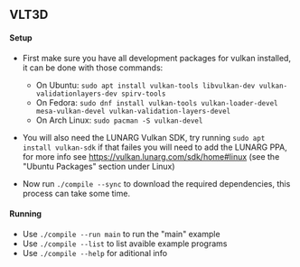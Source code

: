 ## VLT3D

#### Setup
 - First make sure you have all development packages for vulkan installed, it can be done with those commands:
   - On Ubuntu: `sudo apt install vulkan-tools libvulkan-dev vulkan-validationlayers-dev spirv-tools`
   - On Fedora: `sudo dnf install vulkan-tools vulkan-loader-devel mesa-vulkan-devel vulkan-validation-layers-devel`
   - On Arch Linux: `sudo pacman -S vulkan-devel`

 - You will also need the LUNARG Vulkan SDK, try running `sudo apt install vulkan-sdk` if that failes you will need to add the LUNARG PPA,
for more info see https://vulkan.lunarg.com/sdk/home#linux (see the "Ubuntu Packages" section under Linux)

 - Now run `./compile --sync` to download the required dependencies, this process can take some time.

#### Running
* Use `./compile --run main` to run the "main" example
* Use `./compile --list` to list avaible example programs
* Use `./compile --help` for aditional info
